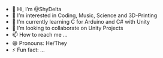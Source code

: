 - 👋 Hi, I’m @ShyDelta
- 👀 I’m interested in Coding, Music, Science and 3D-Printing
- 🌱 I’m currently learning C for Arduino and C# with Unity
- 💞️ I’m looking to collaborate on Unity Projects
- 📫 How to reach me ...
- 😄 Pronouns: He/They
- ⚡ Fun fact: ...

<!---
ShyDelta/ShyDelta is a ✨ special ✨ repository because its `README.md` (this file) appears on your GitHub profile.
You can click the Preview link to take a look at your changes.
--->
